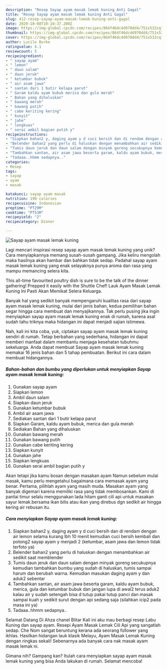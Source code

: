 ```yaml
---
description: "Resep Sayap ayam masak lemak kuning Anti Gagal"
title: "Resep Sayap ayam masak lemak kuning Anti Gagal"
slug: 412-resep-sayap-ayam-masak-lemak-kuning-anti-gagal
date: 2020-10-08T10:10:37.200Z
image: https://img-global.cpcdn.com/recipes/864f46dc4d970dd4/751x532cq70/sayap-ayam-masak-lemak-kuning-foto-resep-utama.jpg
thumbnail: https://img-global.cpcdn.com/recipes/864f46dc4d970dd4/751x532cq70/sayap-ayam-masak-lemak-kuning-foto-resep-utama.jpg
cover: https://img-global.cpcdn.com/recipes/864f46dc4d970dd4/751x532cq70/sayap-ayam-masak-lemak-kuning-foto-resep-utama.jpg
author: Lucile Burke
ratingvalue: 4.1
reviewcount: 5
recipeingredient:
- " sayap ayam"
- " lemon"
- " daun salam"
- " daun jeruk"
- " ketumbar bubuk"
- " air asam jawa"
- " santan dari 1 butir kelapa parut"
- " Garam kaldu ayam bubuk merica dan gula merah"
- " Bahan yang dihaluskan"
- " bawang merah"
- " bawang putih"
- " cabe keriting kering"
- " kunyit"
- " jahe"
- " lengkuas"
- " serai ambil bagian putih y"
recipeinstructions:
- "Siapkan bahan2 y, daging ayam y d cuci bersih dan di rendam dengan air lemon selama kurang lbh 10 menit kemudian cuci bersih kembali dan potong2 sayap ayam y menjadi 2 (ketumbar, asam jawa dan lemon tidak terfoto ya)"
- "Belender bahan2 yang perlu di haluskan dengan menambahkan air sedikit saat memblender"
- "Tumis daun jeruk dan daun salam dengan minyak goreng secukupnya kemudian tambahkan bumbu yang sudah di haluskan, tumis sampai harum dan berubah warna. Kemudian masukan daging ayam y dan aduk2 sebentar"
- "Tambahkan santan, air asam jawa beserta garam, kaldu ayam bubuk, merica, gula dan ketumbar bubuk dan jangan lupa di awal2 terus aduk2 kalau air y sudah setengah bisa d tutup pakai tutup panci dan masak sampai kuah y sedikit surut dengan api sedang saja (silahkan icip2 pada masa ini ya)"
- "Tadaaa..hhmm sedapnya.."
categories:
- Resep
tags:
- sayap
- ayam
- masak

katakunci: sayap ayam masak 
nutrition: 199 calories
recipecuisine: Indonesian
preptime: "PT29M"
cooktime: "PT53M"
recipeyield: "2"
recipecategory: Dinner

---
```



![Sayap ayam masak lemak kuning](https://img-global.cpcdn.com/recipes/864f46dc4d970dd4/751x532cq70/sayap-ayam-masak-lemak-kuning-foto-resep-utama.jpg)

Lagi mencari inspirasi resep sayap ayam masak lemak kuning yang unik? Cara menyiapkannya memang susah-susah gampang. Jika keliru mengolah maka hasilnya akan hambar dan bahkan tidak sedap. Padahal sayap ayam masak lemak kuning yang enak selayaknya punya aroma dan rasa yang mampu memancing selera kita.

This all-time favourited poultry dish is sure to be the talk of the dinner gathering! Prepped it easily with the Shuttle Chef! Lauk Ayam Masak Lemak Kuning Ini Pasti Akan Memikat Selera Keluarga.

Banyak hal yang sedikit banyak mempengaruhi kualitas rasa dari sayap ayam masak lemak kuning, mulai dari jenis bahan, kedua pemilihan bahan segar hingga cara membuat dan menyajikannya. Tak perlu pusing jika ingin menyiapkan sayap ayam masak lemak kuning enak di rumah, karena asal sudah tahu triknya maka hidangan ini dapat menjadi sajian istimewa.


Nah, kali ini kita coba, yuk, ciptakan sayap ayam masak lemak kuning sendiri di rumah. Tetap berbahan yang sederhana, hidangan ini dapat memberi manfaat dalam membantu menjaga kesehatan tubuhmu sekeluarga. Anda dapat membuat Sayap ayam masak lemak kuning memakai 16 jenis bahan dan 5 tahap pembuatan. Berikut ini cara dalam membuat hidangannya.

<!--inarticleads1-->

##### Bahan-bahan dan bumbu yang diperlukan untuk menyiapkan Sayap ayam masak lemak kuning:

1. Gunakan  sayap ayam
1. Siapkan  lemon
1. Ambil  daun salam
1. Siapkan  daun jeruk
1. Gunakan  ketumbar bubuk
1. Ambil  air asam jawa
1. Sediakan  santan dari 1 butir kelapa parut
1. Siapkan  Garam, kaldu ayam bubuk, merica dan gula merah
1. Sediakan  Bahan yang dihaluskan
1. Gunakan  bawang merah
1. Gunakan  bawang putih
1. Gunakan  cabe keriting kering
1. Siapkan  kunyit
1. Gunakan  jahe
1. Siapkan  lengkuas
1. Gunakan  serai ambil bagian putih y


Akan tetapi jika kamu bosan dengan masakan ayam Namun sebelum mulai masak, kamu perlu mengetahui bagaimana cara memasak ayam yang benar. Pertama, pilihlah ayam yang masih muda. Masakan ayam yang banyak digemari karena memiliki rasa yang tidak membosankan. Kami di pantai timur selalu menggunakan lada hitam ganti cili api untuk masakan sayur lemak.bersama ikan bilis atau ikan yang direbus dgn sedikit air hingga kering air rebusan itu. 

<!--inarticleads2-->

##### Cara menyiapkan Sayap ayam masak lemak kuning:

1. Siapkan bahan2 y, daging ayam y d cuci bersih dan di rendam dengan air lemon selama kurang lbh 10 menit kemudian cuci bersih kembali dan potong2 sayap ayam y menjadi 2 (ketumbar, asam jawa dan lemon tidak terfoto ya)
1. Belender bahan2 yang perlu di haluskan dengan menambahkan air sedikit saat memblender
1. Tumis daun jeruk dan daun salam dengan minyak goreng secukupnya kemudian tambahkan bumbu yang sudah di haluskan, tumis sampai harum dan berubah warna. Kemudian masukan daging ayam y dan aduk2 sebentar
1. Tambahkan santan, air asam jawa beserta garam, kaldu ayam bubuk, merica, gula dan ketumbar bubuk dan jangan lupa di awal2 terus aduk2 kalau air y sudah setengah bisa d tutup pakai tutup panci dan masak sampai kuah y sedikit surut dengan api sedang saja (silahkan icip2 pada masa ini ya)
1. Tadaaa..hhmm sedapnya..


Selamat Datang Di Ahza chanel Blitar Kali ini aku mau berbagi resep Labu Kuning dan sayap ayam. Resepi Ayam Masak Lemak Cili Api yang sangatlah sedap. Che Nom sangat beruntung kerana ada seorang follower yang ikhlas. Hasilkan hidangan lauk klasik Melayu, Ayam Masak Lemak Kuning dengan ringkas sekali! Sebenarnya ada banyak cara nak masak ayam masak lemak ni. 

Gimana nih? Gampang kan? Itulah cara menyiapkan sayap ayam masak lemak kuning yang bisa Anda lakukan di rumah. Selamat mencoba!

